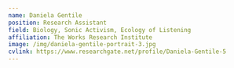 ```yaml
---
name: Daniela Gentile
position: Research Assistant
field: Biology, Sonic Activism, Ecology of Listening
affiliation: The Works Research Institute
image: /img/daniela-gentile-portrait-3.jpg
cvlink: https://www.researchgate.net/profile/Daniela-Gentile-5
---
```


